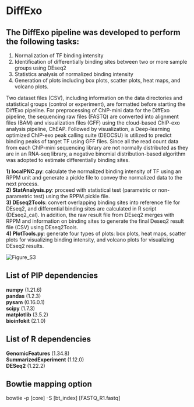# DiffExo

## The DiffExo pipeline was developed to perform the following tasks: 
1) Normalization of TF binding intensity
2) Identification of differentially binding sites between two or more sample groups using DEseq2
3) Statistics analysis of normalized binding intensity 
4) Generation of plots including box plots, scatter plots, heat maps, and volcano plots.

Two dataset files (CSV), including information on the data directories and statistical groups (control or experiment), are formatted before starting the DiffExo pipeline. For preprocessing of ChIP-mini data for the DiffExo pipeline, the sequencing raw files (FASTQ) are converted into alignment files (BAM) and visualization files (GFF) using the cloud-based ChIP-exo analysis pipeline, ChEAP. Followed by visualization, a Deep-learning optimized ChIP-exo peak calling suite (DEOCSU) is utilized to predict binding peaks of target TF using GFF files. Since all the read count data from each ChIP-mini sequencing library are not normally distributed as they are in an RNA-seq library, a negative binomial distribution-based algorithm was adopted to estimate differentially binding sites. 

**1) localPNC.py**: calculate the normalized binding intensity of TF using an RPPM unit and generate a pickle file to convey the normalized data to the next process.  
**2) StatAnalysis.py**: proceed with statistical test (parametric or non-parametric test) using the RPPM.pickle file.  
**3) DEseq2Tools**: convert overlapping binding sites into reference file for DEseq2, and differential binding sites are calculated in R script (DEseq2_cal). In addition, the raw result file from DEseq2 merges with RPPM and information on binding sites to generate the final Deseq2 result file (CSV) using DEseq2Tools.  
**4) PlotTools.py**: generate four types of plots: box plots, heat maps, scatter plots for visualizing binding intensity, and volcano plots for visualizing DEseq2 results.  

![Figure_S3](https://github.com/SBML-Kimlab/DiffExo/assets/67301306/f4740828-9aad-4adc-b63e-f8ffff917542)

## List of PIP dependencies
**numpy** (1.21.6)  
**pandas** (1.2.3)  
**pysam** (0.16.0.1)  
**scipy** (1.7.3)  
**matplotlib** (3.5.2)  
**bioinfokit** (2.1.0)  

## List of R dependencies
**GenomicFeatures** (1.34.8)  
**SummarizedExperiment** (1.12.0)  
**DESeq2** (1.22.2)  

## Bowtie mapping option
bowtie -p [core] -S [bt_index] [FASTQ_R1.fastq]
